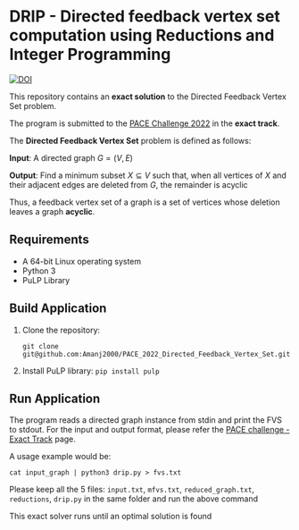 # DRIP - Directed feedback vertex set computation using Reductions and Integer Programming

[![DOI](https://zenodo.org/badge/DOI/10.5281/zenodo.6618812.svg)](https://doi.org/10.5281/zenodo.6618812)

This repository contains an **exact solution** to the Directed Feedback Vertex Set problem.

The program is submitted to the [PACE Challenge 2022](https://pacechallenge.org/2022/) in the **exact track**.

The **Directed Feedback Vertex Set** problem is defined as follows:

**Input**: A directed graph $G = (V, E)$

**Output**: Find a minimum subset $X \subseteq V$ such that, when all vertices of $X$ and their adjacent edges are deleted from $G$, the remainder is acyclic

Thus, a feedback vertex set of a graph is a set of vertices whose deletion leaves a graph **acyclic**.

## Requirements

-   A 64-bit Linux operating system
-   Python 3
-   PuLP Library

## Build Application

1. Clone the repository:

    `git clone git@github.com:Amanj2000/PACE_2022_Directed_Feedback_Vertex_Set.git`

2. Install PuLP library: `pip install pulp`

## Run Application

The program reads a directed graph instance from stdin and print the FVS to stdout.
For the input and output format, please refer the [PACE challenge - Exact Track](https://pacechallenge.org/2022/tracks/#exact-track) page.

A usage example would be:

    cat input_graph | python3 drip.py > fvs.txt

Please keep all the 5 files: `input.txt`, `mfvs.txt`, `reduced_graph.txt`, `reductions`, `drip.py` in the same folder and run the above command

This exact solver runs until an optimal solution is found
